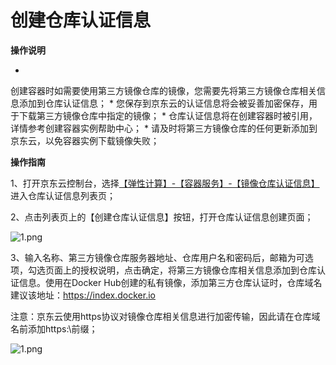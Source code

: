 # **创建仓库认证信息**

**操作说明**

* 
创建容器时如需要使用第三方镜像仓库的镜像，您需要先将第三方镜像仓库相关信息添加到仓库认证信息；
* 
您保存到京东云的认证信息将会被妥善加密保存，用于下载第三方镜像仓库中指定的镜像；
* 
仓库认证信息将在创建容器时被引用，详情参考创建容器实例帮助中心；
* 
请及时将第三方镜像仓库的任何更新添加到京东云，以免容器实例下载镜像失败；

**操作指南**

1、打开京东云控制台，选择[【弹性计算】-【容器服务】-【镜像仓库认证信息】](https://console.jdcloud.com/host/secret/list)进入仓库认证信息列表页；

2、点击列表页上的【创建仓库认证信息】按钮，打开仓库认证信息创建页面；

![1.png](https://img1.jcloudcs.com/cms/5adb1c6c-a373-40f4-9fee-3f49618edef620171228215639.png)

3、输入名称、第三方镜像仓库服务器地址、仓库用户名和密码后，邮箱为可选项，勾选页面上的授权说明，点击确定，将第三方镜像仓库相关信息添加到仓库认证信息。使用在Docker Hub创建的私有镜像，添加第三方仓库认证时，仓库域名建议该地址：https://index.docker.io

注意：京东云使用https协议对镜像仓库相关信息进行加密传输，因此请在仓库域名前添加https:\\前缀；

![1.png](https://img1.jcloudcs.com/cms/99505ba6-1c82-49ba-9c7c-0a819b5bb71620171228215728.png)